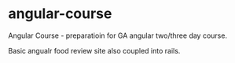angular-course
==============

Angular Course - preparatioin for GA angular two/three day course.  

Basic angualr food review site also coupled into rails.


